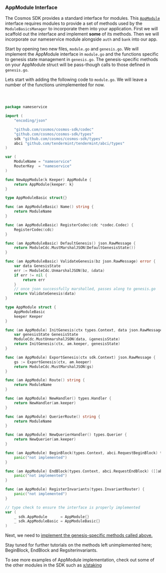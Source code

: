 ### AppModule Interface

The Cosmos SDK provides a standard interface for modules. This [`AppModule`](https://github.com/cosmos/cosmos-sdk/blob/master/types/module.go) interface requires modules to provide a set of methods used by the `ModuleBasicsManager` to incorporate them into your application. First we will scaffold out the interface and implement **some** of its methods. Then we will incorporate our nameservice module alongside `auth` and `bank` into our app.

Start by opening two new files, `module.go` and `genesis.go`. We will implement the AppModule interface in `module.go` and the functions specific to genesis state management in `genesis.go`. The genesis-specific methods on your AppModule struct will be pass-though calls to those defined in `genesis.go`.

Lets start with adding the following code to `module.go`. We will leave a number of the functions unimplemented for now.

```go



package nameservice

import (
	"encoding/json"

	"github.com/cosmos/cosmos-sdk/codec"
	"github.com/cosmos/cosmos-sdk/types"
	sdk "github.com/cosmos/cosmos-sdk/types"
	abci "github.com/tendermint/tendermint/abci/types"
)

var (
	ModuleName = "nameservice"
	RouterKey  = "nameservice"
)

func NewAppModule(k Keeper) AppModule {
	return AppModule{keeper: k}
}

type AppModuleBasic struct{}

func (am AppModuleBasic) Name() string {
	return ModuleName
}

func (am AppModuleBasic) RegisterCodec(cdc *codec.Codec) {
	RegisterCodec(cdc)
}

func (am AppModuleBasic) DefaultGenesis() json.RawMessage {
	return ModuleCdc.MustMarshalJSON(DefaultGenesisState())
}

func (am AppModuleBasic) ValidateGenesis(bz json.RawMessage) error {
	var data GenesisState
	err := ModuleCdc.UnmarshalJSON(bz, &data)
	if err != nil {
		return err
	}
	// once json successfully marshalled, passes along to genesis.go
	return ValidateGenesis(data)
}

type AppModule struct {
	AppModuleBasic
	keeper Keeper
}

func (am AppModule) InitGenesis(ctx types.Context, data json.RawMessage) []abci.ValidatorUpdate {
	var genesisState GenesisState
	ModuleCdc.MustUnmarshalJSON(data, &genesisState)
	return InitGenesis(ctx, am.keeper, genesisState)
}

func (am AppModule) ExportGenesis(ctx sdk.Context) json.RawMessage {
	gs := ExportGenesis(ctx, am.keeper)
	return ModuleCdc.MustMarshalJSON(gs)
}

func (am AppModule) Route() string {
	return ModuleName
}

func (am AppModule) NewHandler() types.Handler {
	return NewHandler(am.keeper)
}

func (am AppModule) QuerierRoute() string {
	return ModuleName
}

func (am AppModule) NewQuerierHandler() types.Querier {
	return NewQuerier(am.keeper)
}

func (am AppModule) BeginBlock(types.Context, abci.RequestBeginBlock) types.Tags {
	panic("not implemented")
}

func (am AppModule) EndBlock(types.Context, abci.RequestEndBlock) ([]abci.ValidatorUpdate, types.Tags) {
	panic("not implemented")
}

func (am AppModule) RegisterInvariants(types.InvariantRouter) {
	panic("not implemented")
}

// type check to ensure the interface is properly implemented
var (
	_ sdk.AppModule      = AppModule{}
	_ sdk.AppModuleBasic = AppModuleBasic{}
)

```

Next, we need to [implement the genesis-specific methods called above.](./genesis.md)

Stay tuned for further tutorials on the methods left unimplemented here; BeginBlock, EndBlock and Regsiterinvariants.

To see more examples of AppModule implementation, check out some of the other modules in the SDK such as [x/staking](https://github.com/cosmos/cosmos-sdk/blob/master/x/staking/genesis.go)

